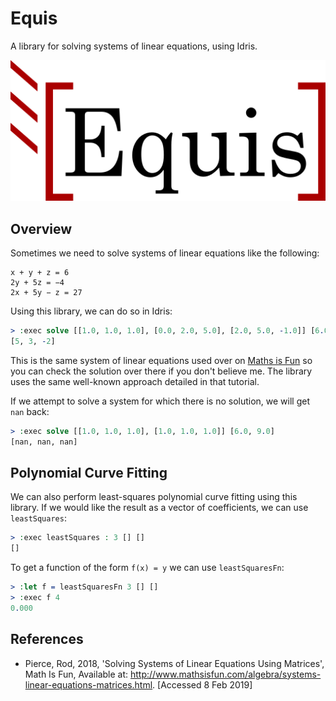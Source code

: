 # Equis
A library for solving systems of linear equations, using Idris.

![Logo](assets/logo.svg)

## Overview
Sometimes we need to solve systems of linear equations like the following:

```
x + y + z = 6
2y + 5z = −4
2x + 5y − z = 27
```

Using this library, we can do so in Idris:

```idris
> :exec solve [[1.0, 1.0, 1.0], [0.0, 2.0, 5.0], [2.0, 5.0, -1.0]] [6.0, -4.0, 27.0]
[5, 3, -2]
```

This is the same system of linear equations used over on [Maths is Fun](https://www.mathsisfun.com/algebra/matrix-inverse.html) so you can check the solution over there if you don't believe me. The library uses the same well-known approach detailed in that tutorial.

If we attempt to solve a system for which there is no solution, we will get `nan` back:

```idris
> :exec solve [[1.0, 1.0, 1.0], [1.0, 1.0, 1.0]] [6.0, 9.0]
[nan, nan, nan]
```

## Polynomial Curve Fitting
We can also perform least-squares polynomial curve fitting using this library. If we would like the result as a vector of coefficients, we can use `leastSquares`:

```idris
> :exec leastSquares : 3 [] []
[]
```

To get a function of the form `f(x) = y` we can use `leastSquaresFn`:

```idris
> :let f = leastSquaresFn 3 [] []
> :exec f 4
0.000
```

## References
* Pierce, Rod,  2018, 'Solving Systems of Linear Equations Using Matrices', Math Is Fun, Available at: <http://www.mathsisfun.com/algebra/systems-linear-equations-matrices.html>. [Accessed 8 Feb 2019]
